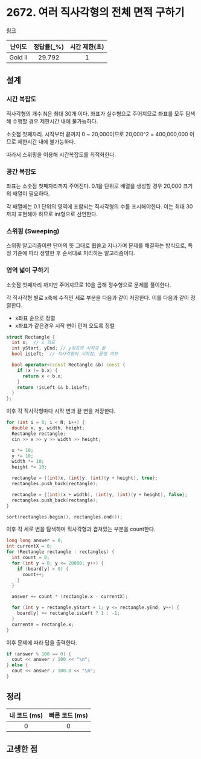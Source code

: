 # 2672. 여러 직사각형의 전체 면적 구하기

[링크](https://www.acmicpc.net/problem/2672)

| 난이도  | 정답률(\_%) | 시간 제한(초) |
| :-----: | :---------: | :-----------: |
| Gold II |   29.792    |       1       |

## 설계

### 시간 복잡도

직사각형의 개수 N은 최대 30개 이다. 좌표가 실수형으로 주어지므로 좌표를 모두 탐색해 수행할 경우 제한시간 내에 불가능하다.

소숫점 첫째자리. 시작부터 끝까지 0 ~ 20,000이므로 20,000^2 = 400,000,000 이므로 제한시간 내에 불가능하다.

따라서 스위핑을 이용해 시간복잡도를 최적화한다.

### 공간 복잡도

좌표는 소숫점 첫째자리까지 주어진다. 0.1을 단위로 배열을 생성할 경우 20,000 크기의 배열이 필요하다.

각 배열에는 0.1 단위의 영역에 포함되는 직사각형의 수를 표시해야한다. 이는 최대 30까지 표현해야 하므로 int형으로 선언한다.

### 스위핑 (Sweeping)

스위핑 알고리즘이란 단어의 뜻 그대로 휩쓸고 지나가며 문제를 해결하는 방식으로, 특정 기준에 따라 정렬한 후 순서대로 처리하는 알고리즘이다.

### 영역 넓이 구하기

소숫점 첫째자리 까지만 주어지므로 10을 곱해 정수형으로 문제를 풀이한다.

각 직사각형 별로 x축에 수직인 세로 부분을 다음과 같이 저장한다. 이를 다음과 같이 정렬한다.

- x좌표 순으로 정렬
- x좌표가 같은경우 시작 변이 먼저 오도록 정렬

```cpp
struct Rectangle {
  int x;  // x 좌표
  int yStart, yEnd; // y좌표의 시작과 끝
  bool isLeft;  // 직사각형의 시작점, 끝점 여부

  bool operator<(const Rectangle &b) const {
    if (x != b.x) {
      return x < b.x;
    }
    return !isLeft && b.isLeft;
  }
};
```

이후 각 직사각형마다 시작 변과 끝 변을 저장한다.

```cpp
for (int i = 0; i < N; i++) {
  double x, y, width, height;
  Rectangle rectangle;
  cin >> x >> y >> width >> height;

  x *= 10;
  y *= 10;
  width *= 10;
  height *= 10;

  rectangle = {(int)x, (int)y, (int)(y + height), true};
  rectangles.push_back(rectangle);

  rectangle = {(int)(x + width), (int)y, (int)(y + height), false};
  rectangles.push_back(rectangle);
}

sort(rectangles.begin(), rectangles.end());
```

이후 각 세로 변을 탐색하며 직사각형과 겹쳐있는 부분을 count한다.

```cpp
long long answer = 0;
int currentX = 0;
for (Rectangle rectangle : rectangles) {
  int count = 0;
  for (int y = 0; y <= 20000; y++) {
    if (board[y] > 0) {
      count++;
    }
  }

  answer += count * (rectangle.x - currentX);

  for (int y = rectangle.yStart + 1; y <= rectangle.yEnd; y++) {
    board[y] += rectangle.isLeft ? 1 : -1;
  }
  currentX = rectangle.x;
}
```

이후 문제에 따라 답을 출력한다.

```cpp
if (answer % 100 == 0) {
  cout << answer / 100 << "\n";
} else {
  cout << answer / 100.0 << "\n";
}
```

## 정리

| 내 코드 (ms) | 빠른 코드 (ms) |
| :----------: | :------------: |
|      0       |       0        |

## 고생한 점
